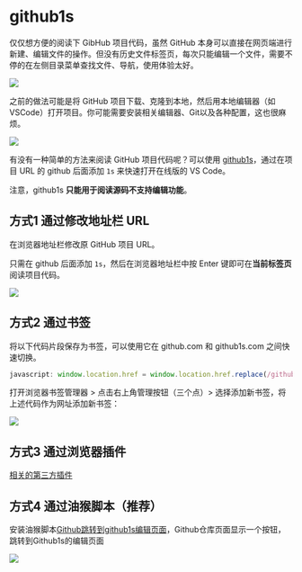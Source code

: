 # github1s

仅仅想方便的阅读下 GibHub 项目代码，虽然 GitHub 本身可以直接在网页端进行新建、编辑文件的操作。但没有历史文件标签页，每次只能编辑一个文件，需要不停的在左侧目录菜单查找文件、导航，使用体验太好。

![](https://image.newarea.site/2024-05-25-14-34-17.png)

之前的做法可能是将 GitHub 项目下载、克隆到本地，然后用本地编辑器（如 VSCode）打开项目。你可能需要安装相关编辑器、Git以及各种配置，这也很麻烦。

![](https://image.newarea.site/2024-05-23-14-50-00.png)

有没有一种简单的方法来阅读 GitHub 项目代码呢？可以使用 [github1s](https://github.com/conwnet/github1s)，通过在项目 URL 的 github 后面添加 `1s` 来快速打开在线版的 VS Code。

注意，github1s **只能用于阅读源码不支持编辑功能**。

## 方式1 通过修改地址栏 URL

在浏览器地址栏修改原 GitHub 项目 URL。

只需在 github 后面添加 `1s`，然后在浏览器地址栏中按 Enter 键即可在**当前标签页**阅读项目代码。

![](https://image.newarea.site/2024-05-25-14-56-00.png)

## 方式2 通过书签

将以下代码片段保存为书签，可以使用它在 github.com 和 github1s.com 之间快速切换。

```js
javascript: window.location.href = window.location.href.replace(/github(1s)?.com/, function(match, p1) { return p1 ? 'github.com' : 'github1s.com' })
```

打开浏览器书签管理器 > 点击右上角管理按钮（三个点）> 选择添加新书签，将上述代码作为网址添加新书签：

![](https://image.newarea.site/2024-05-25-15-07-23.png)

## 方式3 通过浏览器插件

[相关的第三方插件](https://github.com/conwnet/github1s?tab=readme-ov-file#chrome-extensions)

## 方式4 通过油猴脚本（推荐）

安装油猴脚本[Github跳转到github1s编辑页面](https://greasyfork.org/zh-CN/scripts/422506-github%E8%B7%B3%E8%BD%AC%E5%88%B0github1s%E7%BC%96%E8%BE%91%E9%A1%B5%E9%9D%A2)，Github仓库页面显示一个按钮，跳转到Github1s的编辑页面

![](https://image.newarea.site/2024-05-25-15-44-34.png)
